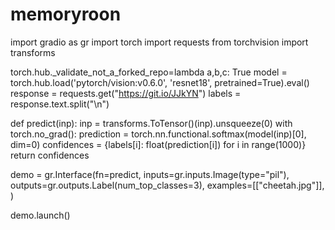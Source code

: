 # memoryroon
import gradio as gr
import torch
import requests
from torchvision import transforms

torch.hub._validate_not_a_forked_repo=lambda a,b,c: True
model = torch.hub.load('pytorch/vision:v0.6.0', 'resnet18', pretrained=True).eval()
response = requests.get("https://git.io/JJkYN")
labels = response.text.split("\n")

def predict(inp):
  inp = transforms.ToTensor()(inp).unsqueeze(0)
  with torch.no_grad():
    prediction = torch.nn.functional.softmax(model(inp)[0], dim=0)
    confidences = {labels[i]: float(prediction[i]) for i in range(1000)}    
  return confidences

demo = gr.Interface(fn=predict, 
             inputs=gr.inputs.Image(type="pil"),
             outputs=gr.outputs.Label(num_top_classes=3),
             examples=[["cheetah.jpg"]],
             )
             
demo.launch()
